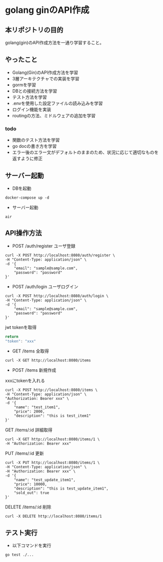 # golang ginのAPI作成

## 本リポジトリの目的

golang(gin)のAPI作成方法を一通り学習すること。

## やったこと

* Golang(Gin)のAPI作成方法を学習
* 3層アーキテクチャでの実装を学習
* gormを学習
* DBとの接続方法を学習
* テスト方法を学習
* .envを使用した設定ファイルの読み込みを学習
* ログイン機能を実装
* routingの方法、ミドルウェアの追加を学習

### todo

* 関数のテスト方法を学習
* go docの書き方を学習
* エラー後のエラー文がデフォルトのままのため、状況に応じて適切なものを返すように修正

## サーバー起動

* DBを起動

```shell
docker-compose up -d
```

* サーバー起動

```shell
air
```

## API操作方法

* POST /auth/register ユーザ登録

```curl
curl -X POST http://localhost:8080/auth/register \
-H "Content-Type: application/json" \
-d '{
    "email": "sample@sample.com",
    "password": "password"
}'
```

* POST /auth/login ユーザログイン

```curl
curl -X POST http://localhost:8080/auth/login \
-H "Content-Type: application/json" \
-d '{
    "email": "sample@sample.com",
    "password": "password"
}'
```

jwt tokenを取得

```go
return
"token": "xxx" 
```

* GET /items 全取得

```curl
curl -X GET http://localhost:8080/items
```

* POST /items 新規作成

xxxにtokenを入れる

```curl
curl -X POST http://localhost:8080/items \
-H "Content-Type: application/json" \
"Authorization: Bearer xxx" \
-d '{
    "name": "test_item1",
    "price": 2000,
    "description": "this is test_item1"
}'
```

GET /items/:id 詳細取得

```curl
curl -X GET http://localhost:8080/items/1 \
-H "Authorization: Bearer xxx" 
```

PUT /items/:id 更新

```curl
curl -X PUT http://localhost:8080/items/1 \
-H "Content-Type: application/json" \
-H "Authorization: Bearer xxx" \
-d '{
    "name": "test_update_item1",
    "price": 10000,
    "description": "this is test_update_item1",
    "sold_out": true
}'
```

DELETE /items/:id 削除

```curl
curl -X DELETE http://localhost:8080/items/1
```

## テスト実行

* 以下コマンドを実行

```shell
go test ./...
```
